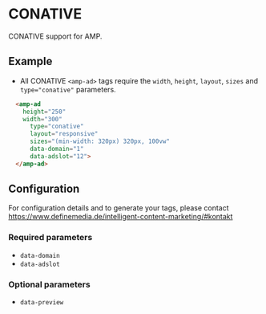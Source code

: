 <!---
Copyright 2019 The AMP HTML Authors. All Rights Reserved.

Licensed under the Apache License, Version 2.0 (the "License");
you may not use this file except in compliance with the License.
You may obtain a copy of the License at

      http://www.apache.org/licenses/LICENSE-2.0

Unless required by applicable law or agreed to in writing, software
distributed under the License is distributed on an "AS-IS" BASIS,
WITHOUT WARRANTIES OR CONDITIONS OF ANY KIND, either express or implied.
See the License for the specific language governing permissions and
limitations under the License.
-->

# CONATIVE

CONATIVE support for AMP.

## Example

- All CONATIVE `<amp-ad>` tags require the `width`, `height`, `layout`, `sizes` and `type="conative"` parameters.

```html
  <amp-ad 
    height="250"
    width="300"
      type="conative"
      layout="responsive"
      sizes="(min-width: 320px) 320px, 100vw"
      data-domain="1"
      data-adslot="12">
  </amp-ad>
```

## Configuration

For configuration details and to generate your tags, please contact https://www.definemedia.de/intelligent-content-marketing/#kontakt

### Required parameters

- `data-domain`
- `data-adslot`

### Optional parameters

- `data-preview`